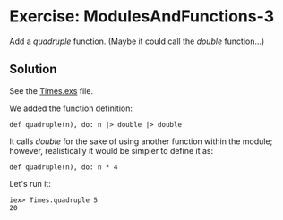 # Exercise: ModulesAndFunctions-3
Add a *quadruple* function. (Maybe it could call the *double* function...)

## Solution
See the [Times.exs](../times.exs) file.

We added the function definition:
```
def quadruple(n), do: n |> double |> double
```

It calls *double* for the sake of using another function within the module; however, realistically it would be simpler to define it as:
```
def quadruple(n), do: n * 4
```

Let's run it:
```
iex> Times.quadruple 5
20
```

